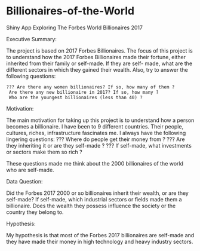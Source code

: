 # Billionaires-of-the-World
Shiny App Exploring The Forbes World Billionaires 2017


Executive Summary:

The project is based on 2017 Forbes Billionaires. The focus of this project is to understand how the 2017 Forbes Billionaires made their fortune, either inherited from their family or self-made. If they are self- made, what are the different sectors in which they gained their wealth. Also, try to answer the following questions:

    ???	Are there any women billionaires? If so, how many of them ?
   	 Are there any new billionaire in 2017? If so, how many ?
   	 Who are the youngest billionaires (less than 40) ? 
	 
Motivation:

The main motivation for taking up this project is to understand how a person becomes a billionaire.  I have been to 9 different countries. Their people, cultures, riches, infrastructure fascinates me. I always have the following lingering questions:
???         	Where do people get their money from ?
???         	Are they inheriting it or are they self-made ?
???         	If self-made, what investments or sectors make them so rich ?

These questions made me think about the 2000 billionaires of the world who are self-made.


Data Question:

Did the Forbes 2017 2000 or so billionaires inherit their wealth, or are they self-made? If self-made, which industrial sectors or fields made them a billionaire. Does the wealth they possess influence the society or the country they belong to.
 

Hypothesis:

My hypothesis is that most of the Forbes 2017 billionaires are self-made and they have made their money in high technology and heavy industry sectors.

